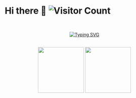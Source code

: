 # Hi there 👋   ![Visitor Count](https://profile-counter.glitch.me/AlwaysYo/count.svg)

<div align="center">
  <!-- dynamic typing effect 动态打字效果 -->
  

  <!-- for beauty 留个空行好看点 -->
  <div>&nbsp;</div>
  
[![Typing SVG](https://readme-typing-svg.demolab.com?font=Fira+Code&pause=1000&width=435&lines=console.log(%22Hello%2C%20World%22);折腾是一种乐趣，求知是一种追求。&center=true&size=27)](https://git.io/typing-svg)

  <!-- for beauty 留个空行好看点 -->
  <div>&nbsp;</div>
  
  <img height="145px" src="https://github-readme-stats-git-masterrstaa-rickstaa.vercel.app/api?username=AlwaysYo&hide_title=true&hide_border=true&show_icons=true&include_all_commits=true&line_height=21text_color=000&icon_color=000&bg_color=0,ea6161,ffc64d,fffc4d,52fa5a&theme=graywhite" />
  <img height="145px" src="https://github-readme-stats-git-masterrstaa-rickstaa.vercel.app/api/top-langs/?username=AlwaysYo&hide_title=true&hide_border=true&layout=compact&langs_count=6&text_color=000&icon_color=fff&bg_color=0,52fa5a,4dfcff,c64dff&theme=graywhite" /><br>

  <!-- Snake Code Contribution Map 贪吃蛇代码贡献图 -->

  <picture>
    <source media="(prefers-color-scheme: dark)" srcset="https://cdn.jsdelivr.net/gh/AlwaysYo/AlwaysYo@main/profile-snake-contrib/github-contribution-grid-snake-dark.svg" />
    <source media="(prefers-color-scheme: light)" srcset="https://cdn.jsdelivr.net/gh/AlwaysYo/AlwaysYo@main/profile-snake-contrib/github-contribution-grid-snake.svg" />
  </picture>

</div>
<!--
**AlwaysYo/AlwaysYo** is a ✨ _special_ ✨ repository because its `README.md` (this file) appears on your GitHub profile.

Here are some ideas to get you started:

- 🔭 I’m currently working on ...
- 🌱 I’m currently learning ...
- 👯 I’m looking to collaborate on ...
- 🤔 I’m looking for help with ...
- 💬 Ask me about ...
- 📫 How to reach me: ...
- 😄 Pronouns: ...
- ⚡ Fun fact: ...
-->
